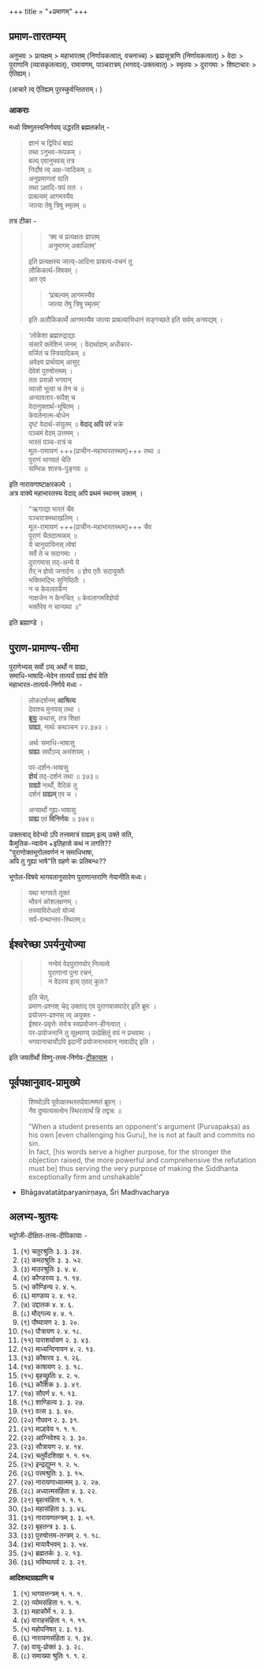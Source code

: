 +++
title = "+प्रमाणम्"
+++
## प्रमाण-तारतम्यम्

अनुभवः > प्रत्यक्षम् > महाभारतम् (निर्णायकत्वात्, वचनाच्च) > ब्रह्मसूत्राणि (निर्णायकत्वात्) > वेदाः  > पुराणानि (व्यासकृतत्वात्), रामायणम्, पाञ्चरात्रम् (भगवद्-उक्तत्वात्) > स्मृतयः > दुरागमाः > शिष्टाचारः > ऐतिह्यम्। 

(आचारे त्व् ऐतिह्यम् पुरस्कुर्वन्तितराम्। )

### आकराः

मध्वो विष्णुतत्त्वनिर्णयय् उद्धरति ब्रह्मतर्कात् - 

> ज्ञानं च द्विविधं बाह्यं  
तथा ऽनुभव-रूपकम् ।  
बल्य् एवानुभवस् तत्र  
निर्दोषं त्व् अक्ष-जादिकम् ॥  
> अनुप्रमाणतां याति  
तथा ऽक्षादि-त्रयं ततः ।  
प्राबल्यम् आगमस्यैव  
जात्या तेषु त्रिषु स्मृतम् ॥

तत्र टीका - 

> > ‘क्व च प्रत्यक्षतः प्राप्तम्  
अनुमागम् अबाधितम्’  
> 
> इति प्रत्यक्षस्य जात्य्-आदिना प्राबल्य-वचनं तु  
लौकिकार्थ-विषयम् ।  
अत एव  
> 
> > ‘प्राबल्यम् आगमस्यैव  
जात्या तेषु त्रिषु स्मृतम्’  
> 
> इति अलौकिकार्थे आगमस्यैव जात्या प्राबल्याभिधानं सङ्गच्छते इति सर्वम् अनवद्यम् ।

> ‘लोकेशा ब्रह्मरुद्राद्याः  
संसारे क्लेशिनं जनम् ।
वेदार्थाज्ञम् अधीकार-  
वर्जितं च स्त्रियादिकम् ॥  
अवेक्ष्य प्रार्थयाम् आसुर्  
देवेशं पुरुषोत्तमम् ।  
ततः प्रसन्नो भगवान्  
व्यासो भूत्वा च तेन च ॥  
अन्यावतार-रूपैश् च  
वेदानुक्तार्थ-भूषितम् ।  
केवलेनात्म-बोधेन  
दृष्टं वेदार्थ-संयुतम् ॥
**वेदाद् अपि परं** चक्रे  
पञ्चमं वेदम् उत्तमम् ।  
भारतं पञ्च-रात्रं च  
मूल-रामायणं +++(प्राचीन-महाभारतस्थम्)+++ तथा ॥  
पुराणं भागवतं चेति  
सम्भिन्नः शास्त्र-पुङ्गवः ॥

इति नारायणाष्टाक्षरकल्पे ।  
अत्र वाक्ये महाभारतस्य वेदाद् अपि प्रथमं स्थानम् उक्तम् ।

> "ऋगाद्या भारतं चैव  
पञ्चरात्रमथाखलिम् ।  
मूल-रामायणं +++(प्राचीन-महाभारतस्थम्)+++ चैव  
पुराणं चैतदात्मकम् ॥  
ये चानुयायिनस् त्वेषां  
सर्वे ते च सदागमाः ।  
दुरागमास् तद्-अन्ये ये  
तैर् न ज्ञेयो जनार्दनः ॥
ज्ञेय एतैः सदायुक्तैः  
भक्तिमद्भिः सुनिष्ठितैः ।  
न च केवलतर्केण  
नाक्षजेन न केनचित् ॥
केवलागमविज्ञेयो  
भक्तैरेव न चान्यथा ॥" 

इति ब्रह्माण्डे ।


## पुराण-प्रामाण्य-सीमा
पुराणेभ्यस् सर्वो ऽप्य् अर्थो न ग्राह्यः,  
समाधि-भाषादि-भेदेन तात्पर्यं ग्राह्यं ज्ञेयं वेति  
महाभारत-तात्पर्य-निर्णये मध्वः - 

> लोकदर्शनम् **आश्रित्य**  
देवाश्च मुनयस् तथा ।  
**ब्रूयुः** कथास्, तत्र शिक्षा  
**ग्राह्या**, नार्थः कथञ्चन २२.३७२ ।  
>
> अर्थः समाधि-भाषासु  
**ग्राह्यः** सर्वोऽप्य् असंशयम् ।  
>
> पर-दर्शन-भाषासु  
**ज्ञेयं** तद्-दर्शनं तथा ॥ ३७३॥  
**ग्राह्यो** नार्थो, वैदिकं तु  
दर्शनं **ग्राह्यम्** एव च ।  
>
> अन्यार्थो गुह्य-भाषासु  
**ग्राह्य** एवं **विनिर्णयः** ॥ ३७४॥

उक्तत्वाद् वेदेभ्यो ऽपि तत्त्वमात्रं ग्राह्यम् इत्य् उक्ते सति,  
कैमुतिक-न्यायेन +इतिहासे कथं न लगति??  
"पुराणोक्तभूगोलवर्णनं न समाधिभाषा,  
अपि तु गुह्या भाषे"ति ग्रहणे कः प्रतिबन्धः??

भूगोल-विषये भागवतानुसारेण पुराणान्तराणि नेयानीति मध्वः। 

> यथा भागवते तूक्तं  
भौवनं कोशलक्षणम् ।   
तस्याविरोधतो योज्यं  
सर्व-ग्रन्थान्तर-स्थितम्॥


## ईश्वरेच्छा ऽपर्यनुयोज्या

> > नन्वेवं वेदपुराणयोर् नित्यत्वे  
पुराणानां पुना रचनं,  
न वेदस्य इत्य् एतत् कुतः?  
> 
> इति चेत्,  
प्रमाण-प्रश्नश् चेद् उक्ताद् एव पुराणवाक्यादेर् इति ब्रूमः ।  
प्रयोजन-प्रश्नस् त्व् अयुक्तः -  
ईश्वर-प्रवृत्तेः सर्वत्र स्वप्रयोजन-हीनत्वात् ।  
पर-प्रयोजनानि तु सूक्ष्माण्य् उत्प्रेक्षितुं वयं न प्रभवामः ।  
भगवानाचार्योऽपि इदानीं प्रयोजनाभावान् नावादीद् इति ।

इति जयतीर्थो विष्णु-तत्त्व-निर्णय-[टीकायाम्](/mAdhvam/tattvam/madhvaH/10-prakaraNAni/08-viShNu-tattva-nirNayaH/02_TIkA_TippaNi/02_prathamaH_parichChedaH_2/20_vedAnAM_pralayakAlInasthitisamarthana) । 

## पूर्वपक्षानुवाद-प्रामुख्ये
> शिष्योऽपि पूर्वपक्षस्थस्तदेवात्ममतं ब्रूवन् ।  
नैव दुष्यत्यसत्येन स्थिरत्वार्थं हि तद्वचः ॥
>
> "When a student presents an opponent's argument (Purvapakṣa) as his own [even challenging his Guru], he is not at fault and commits no sin.  
In fact, [his words serve a higher purpose, for the stronger the objection raised, the more powerful and comprehensive the refutation must be] thus serving the very purpose of making the Siddhanta exceptionally firm and unshakable"  
- Bhāgavatatātparyanirṇaya, Śri Madhvacharya

## अलभ्य-श्रुतयः

भट्टोजी-दीक्षित-तत्त्व-दीपिकायाः -

1.  (१) चतुरश्रुतिः ३. ३. ३४.
2.  (२) कमठश्रुतिः ३. ३. ५२.
3.  (३) माठरश्रुतिः ३. ४. ४.
4.  (४) कौण्डरव्य ३. १. १४.
5.  (५) कौण्डिन्य २. ४. ५.
6.  (६) माण्डव्य २. ४. १२.
7.  (७) उद्दालक ४. ४. ६.
8.  (८) मौद्गल्य ४. ४. १.
9.  (९) पौष्यायण २. ३. २०.
10. (१०) पौत्रायण २. ४. १८.
11. (११) पाराशर्यायण २. ३. ४३.
12. (१२) माध्यन्दिनायन ४. २. १३.
13. (१३) कौषारव ३. १. २६.
14. (१४) काषायण २. ३. १८.
15. (१५) बृहच्छ्रुतिः ४. २. ५.
16. (१६) कौशिक ३. ३. ४९.
17. (१७) सौपर्ण ४. १. १३.
18. (१८) शाण्डिल्य ३. ३. २७.
19. (१९) वत्स ३. ३. ४०.
20. (२०) गौपवन २. ३. ३१.
21. (२१) माल्हवेय १. १. १.
22. (२२) आग्निवेश्य २. ३. ३०.
23. (२३) सौत्रायण २. ४. १४.
24. (२४) चतुर्वेदशिखा १. १. १५.
25. (२५) इन्द्रद्युम्न १. २. ५.
26. (२६) परमश्रुतिः ३. ३. १५.
27. (२७) नारायणाध्यात्मम् ३. २. २७.
28. (२८) अध्यात्मसंहिता ४. ३. २२.
29. (२९) बृहत्संहिता १. १. १.
30. (३०) महासंहिता ३. ३. ४६.
31. (३१) नारायणतन्त्रम् ३. ३. ५१.
32. (३२) बृहतन्त्र ३. ३. ६.
33. (३३) पुरुषोत्तम-तन्त्रम् २. १. १८.
34. (३४) मायावैभवम् ३. ३. ५४.
35. (३५) ब्रह्मतर्कः ३. २. १३.
36. (३६) भविष्यत्पर्व २. ३. २९.

**आदिशब्दग्राह्याणि च**

1.  (१) भागवत्तन्त्रम् १. १. १.
2.  (२) व्योमसंहिता १. १. १.
3.  (३) महाकौर्मे १. २. ३.
4.  (४) वाराहसंहिता १. १. ११.
5.  (५) महोपनिषत् २. ३. १३.
6.  (६) नारायणसंहिता २. १. ३४.
7.  (७) वायु-प्रोक्तं ३. ३. २८.
8.  (८) समाख्या श्रुतिः १. १. २.
